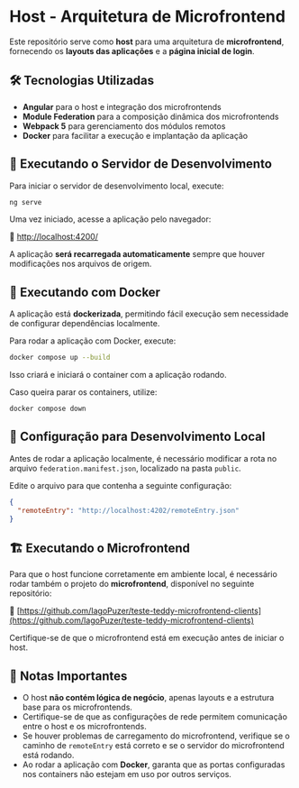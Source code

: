 # Host - Arquitetura de Microfrontend

Este repositório serve como **host** para uma arquitetura de **microfrontend**, fornecendo os **layouts das aplicações** e a **página inicial de login**.

## 🛠️ Tecnologias Utilizadas

- **Angular** para o host e integração dos microfrontends
- **Module Federation** para a composição dinâmica dos microfrontends
- **Webpack 5** para gerenciamento dos módulos remotos
- **Docker** para facilitar a execução e implantação da aplicação

## 🚀 Executando o Servidor de Desenvolvimento

Para iniciar o servidor de desenvolvimento local, execute:

```bash
ng serve
```

Uma vez iniciado, acesse a aplicação pelo navegador:

🔗 [http://localhost:4200/](http://localhost:4200/)

A aplicação **será recarregada automaticamente** sempre que houver modificações nos arquivos de origem.

## 🐳 Executando com Docker

A aplicação está **dockerizada**, permitindo fácil execução sem necessidade de configurar dependências localmente.

Para rodar a aplicação com Docker, execute:

```bash
docker compose up --build
```

Isso criará e iniciará o container com a aplicação rodando.

Caso queira parar os containers, utilize:

```bash
docker compose down
```

## 🔧 Configuração para Desenvolvimento Local

Antes de rodar a aplicação localmente, é necessário modificar a rota no arquivo `federation.manifest.json`, localizado na pasta `public`.

Edite o arquivo para que contenha a seguinte configuração:

```json
{
  "remoteEntry": "http://localhost:4202/remoteEntry.json"
}
```

## 🏗️ Executando o Microfrontend

Para que o host funcione corretamente em ambiente local, é necessário rodar também o projeto do **microfrontend**, disponível no seguinte repositório:

🔗 [https://github.com/IagoPuzer/teste-teddy-microfrontend-clients](https://github.com/IagoPuzer/teste-teddy-microfrontend-clients)

Certifique-se de que o microfrontend está em execução antes de iniciar o host.

## 📝 Notas Importantes

- O host **não contém lógica de negócio**, apenas layouts e a estrutura base para os microfrontends.
- Certifique-se de que as configurações de rede permitem comunicação entre o host e os microfrontends.
- Se houver problemas de carregamento do microfrontend, verifique se o caminho de `remoteEntry` está correto e se o servidor do microfrontend está rodando.
- Ao rodar a aplicação com **Docker**, garanta que as portas configuradas nos containers não estejam em uso por outros serviços.
